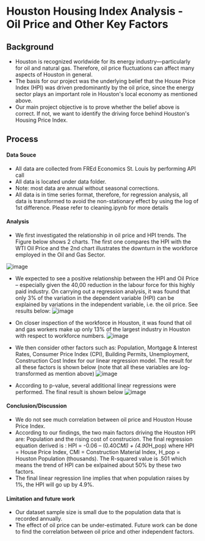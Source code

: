 # Houston Housing Index Analysis - Oil Price and Other Key Factors 

## Background
-  Houston is recognized worldwide for its energy industry—particularly for oil and natural gas. Therefore, oil price fluctuations can affect many aspects of Houston in general.
- The basis for our project was the underlying belief that the House Price Index (HPI) was driven predominantly by the oil price, since the energy sector plays an important role in Houston's local economy as mentioned above. 
- Our main project objective is to prove whether the belief above is correct. If not, we want to identify the driving force behind Houston's Housing Price Index. 

## Process
#### Data Souce
- All data are collected from FREd Economics St. Louis by performing API call
- All data is located under data folder.
- Note: most data are annual without seasonal corrections. 
- All data is in time series format, therefore, for regression analysis, all data is transformed to avoid the non-stationary effect by using the log of 1st difference. Please refer to cleaning.ipynb for more details 

#### Analysis
- We first investigated the relationship in oil price and HPI trends.  The Figure below shows 2 charts. The first one compares the HPI with the WTI Oil Price and the 2nd chart illustrates the downturn in the workforce employed in the Oil and Gas Sector. 

![image](https://user-images.githubusercontent.com/42792976/51590019-3ee74f00-1eae-11e9-926a-ea9c29a6a541.png)
- We expected to see a positive relationship between the HPI and Oil Price – especially given the 40,00 reduction in the labour force for this highly paid industry.  On carrying out a regression analysis, it was found that only 3% of the variation in the dependent variable (HPI) can be explained by variations in the independent variable, i.e. the oil price.  See results below:
![image](https://user-images.githubusercontent.com/42792976/51590060-5c1c1d80-1eae-11e9-82ff-5897d066a18a.png)

- On closer inspection of the workforce in Houston, it was found that oil and gas workers make up only 13% of the largest industry in Houston with respect to workforce numbers.
![image](https://user-images.githubusercontent.com/42792976/51590094-6b9b6680-1eae-11e9-8b98-1886815cca5d.png)

- We then consider other factors such as: Population, Mortgage & Interest Rates, Consumer Price Index (CPI), Building Permits, Unemployment, Construction Cost Index for our linear regression model. The result for all these factors is shown below (note that all these variables are log-transformed as mention above)
![image](https://user-images.githubusercontent.com/42792976/51588007-4b68a900-1ea8-11e9-8774-0b7827d4fc07.png)
- According to p-value, several additional linear regressions were performed. The final result is shown below
![image](https://user-images.githubusercontent.com/42792976/51588115-c3cf6a00-1ea8-11e9-91bc-a9a00d3f8b89.png)


#### Conclusion/Discussion
- We do not see much correlation between oil price and Houston House Price Index. 
- According to our findings, the two main factors driving the Houston HPI are: Population and the rising cost of construcion. The final regression equation derived is : HPI = -0.06 – (0.40*CMI) + (4.90*H_pop) where HPI = House Price Index, CMI = Construction Material Index, H_pop = Houston Population (thousands). The R-squared value is .501 which means the trend of HPI can be exlpained about 50% by these two factors. 
- The final linear regression line implies that when population raises by 1%, the HPI will go up by 4.9%. 

#### Limitation and future work 
- Our dataset sample size is small due to the population data that is recorded annually. 
- The effect of oil price can be under-estimated. Future work can be done to find the correlation between oil price and other independent factors.
